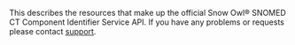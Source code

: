 This describes the resources that make up the official Snow Owl® SNOMED CT Component Identifier Service API. If you have any problems or requests please contact [support](mailto:support@b2i.sg).
